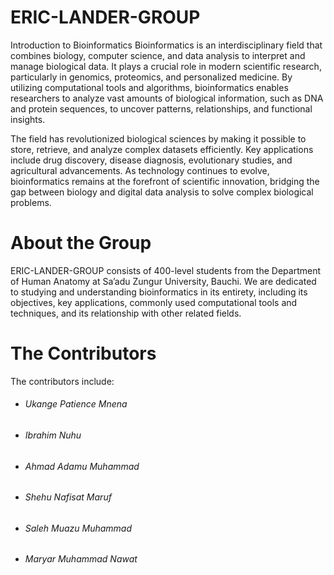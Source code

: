 # **ERIC-LANDER-GROUP**
Introduction to Bioinformatics
Bioinformatics is an interdisciplinary field that combines biology, computer science, and data analysis to interpret and manage biological data. It plays a crucial role in modern scientific research, particularly in genomics, proteomics, and personalized medicine. By utilizing computational tools and algorithms, bioinformatics enables researchers to analyze vast amounts of biological information, such as DNA and protein sequences, to uncover patterns, relationships, and functional insights.

The field has revolutionized biological sciences by making it possible to store, retrieve, and analyze complex datasets efficiently. Key applications include drug discovery, disease diagnosis, evolutionary studies, and agricultural advancements. As technology continues to evolve, bioinformatics remains at the forefront of scientific innovation, bridging the gap between biology and digital data analysis to solve complex biological problems.

# **About the Group**
ERIC-LANDER-GROUP consists of 400-level students from the Department of Human Anatomy at Sa’adu Zungur University, Bauchi. We are dedicated to studying and understanding bioinformatics in its entirety, including its objectives, key applications, commonly used computational tools and techniques, and its relationship with other related fields.

# **The Contributors**
The contributors include:

+ ###### Ukange Patience Mnena
+ ###### Ibrahim Nuhu
+ ###### Ahmad Adamu Muhammad
+ ###### Shehu Nafisat Maruf
+ ###### Saleh Muazu Muhammad
+ ###### Maryar Muhammad Nawat
